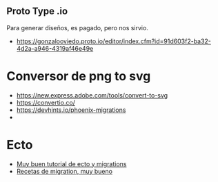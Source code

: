 ## Proto Type .io

Para generar diseños, es pagado, pero nos sirvio.

* https://gonzalooviedo.proto.io/editor/index.cfm?id=91d603f2-ba32-4d2a-a946-4319af46e49e

# Conversor de png to svg

* https://new.express.adobe.com/tools/convert-to-svg
* https://convertio.co/
* https://devhints.io/phoenix-migrations
* 

# Ecto

* [Muy buen tutorial de ecto y migrations](https://fly.io/phoenix-files/anatomy-of-an-ecto-migration/)
* [Recetas de migration, muy bueno](https://fly.io/phoenix-files/migration-recipes/)

